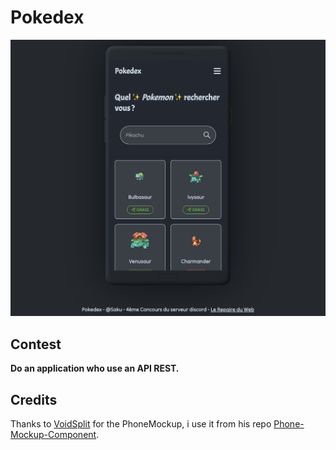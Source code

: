 # Pokedex

<img src='public/repo-preview.png' alt='Preview'>

## Contest

**Do an application who use an API REST.**

## Credits

Thanks to <a href='https://github.com/VoidSplit'>VoidSplit</a> for the PhoneMockup, i use it from his repo <a href='https://github.com/VoidSplit/Phone-Mockup-Component'>Phone-Mockup-Component</a>.
